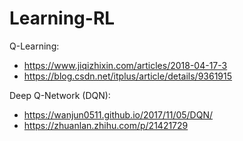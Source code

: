 # Learning-RL


Q-Learning:
- https://www.jiqizhixin.com/articles/2018-04-17-3
- https://blog.csdn.net/itplus/article/details/9361915

Deep Q-Network (DQN):
- https://wanjun0511.github.io/2017/11/05/DQN/
- https://zhuanlan.zhihu.com/p/21421729
